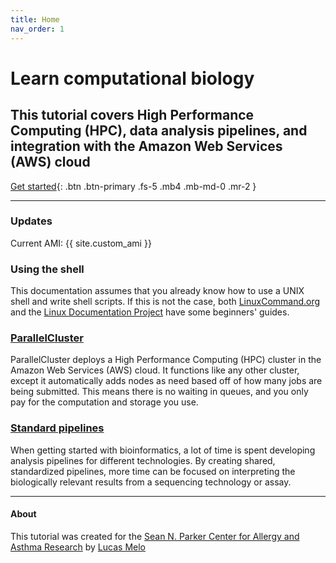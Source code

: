 ```yaml
---
title: Home
nav_order: 1
---
```


# Learn computational biology
## This tutorial covers High Performance Computing (HPC), data analysis pipelines, and integration with the Amazon Web Services (AWS) cloud
[Get started](/docs/gettingstarted){: .btn .btn-primary .fs-5 .mb4 .mb-md-0 .mr-2 }

---

### Updates
Current AMI: {{ site.custom_ami }}

### Using the shell
This documentation assumes that you already know how to use a UNIX shell and write shell scripts.
If this is not the case, both
[LinuxCommand.org](http://linuxcommand.org) and the
[Linux Documentation Project](https://www.tldp.org/LDP/Bash-Beginners-Guide/html/index.html) have some beginners' guides.

### [ParallelCluster](/docs/parallelcluster)
ParallelCluster deploys a High Performance Computing (HPC) cluster in the Amazon Web Services (AWS) cloud.
It functions like any other cluster, except it automatically adds nodes as need based off of how many jobs are being submitted.
This means there is no waiting in queues, and you only pay for the computation and storage you use.

### [Standard pipelines](/docs/pipelines)
When getting started with bioinformatics, a lot of time is spent developing analysis pipelines for different technologies.
By creating shared, standardized pipelines, more time can be focused on interpreting the biologically relevant results from a sequencing technology or assay.

---
#### About
This tutorial was created for the
[Sean N. Parker Center for Allergy and Asthma Research](https://med.stanford.edu/allergyandasthma.html) by
[Lucas Melo](https://github.com/lanmelo)


